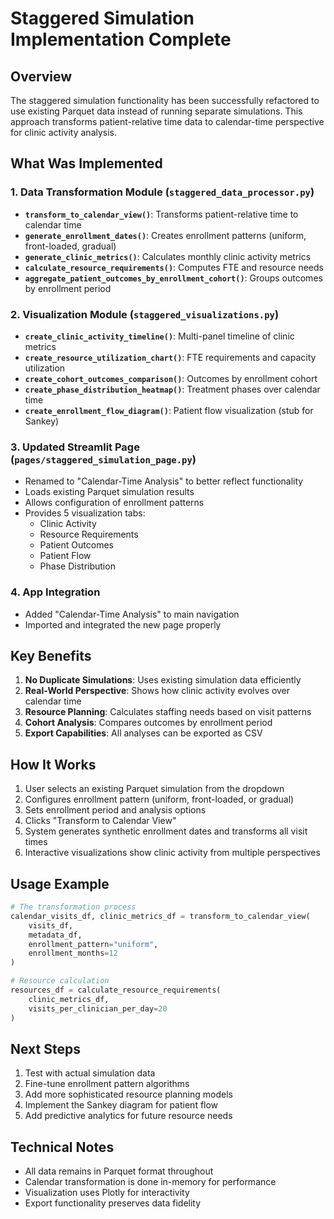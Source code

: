 # Staggered Simulation Implementation Complete

## Overview

The staggered simulation functionality has been successfully refactored to use existing Parquet data instead of running separate simulations. This approach transforms patient-relative time data to calendar-time perspective for clinic activity analysis.

## What Was Implemented

### 1. Data Transformation Module (`staggered_data_processor.py`)
- **`transform_to_calendar_view()`**: Transforms patient-relative time to calendar time
- **`generate_enrollment_dates()`**: Creates enrollment patterns (uniform, front-loaded, gradual)
- **`generate_clinic_metrics()`**: Calculates monthly clinic activity metrics
- **`calculate_resource_requirements()`**: Computes FTE and resource needs
- **`aggregate_patient_outcomes_by_enrollment_cohort()`**: Groups outcomes by enrollment period

### 2. Visualization Module (`staggered_visualizations.py`)
- **`create_clinic_activity_timeline()`**: Multi-panel timeline of clinic metrics
- **`create_resource_utilization_chart()`**: FTE requirements and capacity utilization
- **`create_cohort_outcomes_comparison()`**: Outcomes by enrollment cohort
- **`create_phase_distribution_heatmap()`**: Treatment phases over calendar time
- **`create_enrollment_flow_diagram()`**: Patient flow visualization (stub for Sankey)

### 3. Updated Streamlit Page (`pages/staggered_simulation_page.py`)
- Renamed to "Calendar-Time Analysis" to better reflect functionality
- Loads existing Parquet simulation results
- Allows configuration of enrollment patterns
- Provides 5 visualization tabs:
  - Clinic Activity
  - Resource Requirements
  - Patient Outcomes
  - Patient Flow
  - Phase Distribution

### 4. App Integration
- Added "Calendar-Time Analysis" to main navigation
- Imported and integrated the new page properly

## Key Benefits

1. **No Duplicate Simulations**: Uses existing simulation data efficiently
2. **Real-World Perspective**: Shows how clinic activity evolves over calendar time
3. **Resource Planning**: Calculates staffing needs based on visit patterns
4. **Cohort Analysis**: Compares outcomes by enrollment period
5. **Export Capabilities**: All analyses can be exported as CSV

## How It Works

1. User selects an existing Parquet simulation from the dropdown
2. Configures enrollment pattern (uniform, front-loaded, or gradual)
3. Sets enrollment period and analysis options
4. Clicks "Transform to Calendar View"
5. System generates synthetic enrollment dates and transforms all visit times
6. Interactive visualizations show clinic activity from multiple perspectives

## Usage Example

```python
# The transformation process
calendar_visits_df, clinic_metrics_df = transform_to_calendar_view(
    visits_df,
    metadata_df,
    enrollment_pattern="uniform",
    enrollment_months=12
)

# Resource calculation
resources_df = calculate_resource_requirements(
    clinic_metrics_df,
    visits_per_clinician_per_day=20
)
```

## Next Steps

1. Test with actual simulation data
2. Fine-tune enrollment pattern algorithms
3. Add more sophisticated resource planning models
4. Implement the Sankey diagram for patient flow
5. Add predictive analytics for future resource needs

## Technical Notes

- All data remains in Parquet format throughout
- Calendar transformation is done in-memory for performance
- Visualization uses Plotly for interactivity
- Export functionality preserves data fidelity
